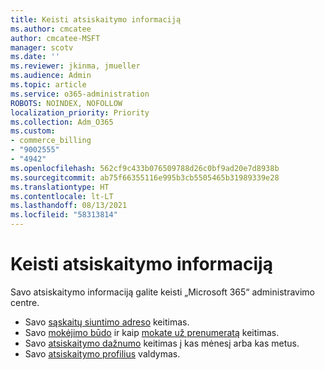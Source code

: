 ```yaml
---
title: Keisti atsiskaitymo informaciją
ms.author: cmcatee
author: cmcatee-MSFT
manager: scotv
ms.date: ''
ms.reviewer: jkinma, jmueller
ms.audience: Admin
ms.topic: article
ms.service: o365-administration
ROBOTS: NOINDEX, NOFOLLOW
localization_priority: Priority
ms.collection: Adm_O365
ms.custom:
- commerce_billing
- "9002555"
- "4942"
ms.openlocfilehash: 562cf9c433b076509788d26c0bf9ad20e7d8938b
ms.sourcegitcommit: ab75f66355116e995b3cb5505465b31989339e28
ms.translationtype: HT
ms.contentlocale: lt-LT
ms.lasthandoff: 08/13/2021
ms.locfileid: "58313814"
---
```

# <a name="change-billing-information"></a>Keisti atsiskaitymo informaciją

Savo atsiskaitymo informaciją galite keisti „Microsoft 365“ administravimo centre. 

- Savo [sąskaitų siuntimo adreso](https://docs.microsoft.com/microsoft-365/commerce/billing-and-payments/change-your-billing-addresses) keitimas.
- Savo [mokėjimo būdo](https://docs.microsoft.com/microsoft-365/commerce/billing-and-payments/manage-payment-methods) ir kaip [mokate už prenumeratą](https://docs.microsoft.com/microsoft-365/commerce/billing-and-payments/pay-for-your-subscription) keitimas.
- Savo [atsiskaitymo dažnumo](https://docs.microsoft.com/microsoft-365/commerce/billing-and-payments/change-payment-frequency) keitimas į kas mėnesį arba kas metus.
- Savo [atsiskaitymo profilius](https://docs.microsoft.com/microsoft-365/commerce/billing-and-payments/manage-billing-profiles) valdymas.
